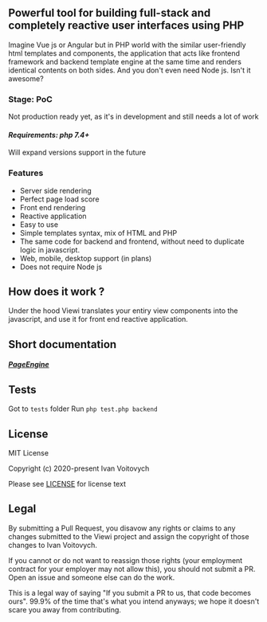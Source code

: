 ## Powerful tool for building full-stack and completely reactive user interfaces using PHP

Imagine Vue js or Angular but in PHP world with the similar user-friendly html templates and components, the application that acts like frontend framework and backend template engine at the same time and renders identical contents on both sides. And you don't even need Node js. Isn't it awesome?

### Stage: PoC

Not production ready yet, as it's in development and still needs a lot of work

#### *Requirements: php 7.4+*

Will expand versions support in the future

### Features
- Server side rendering
- Perfect page load score
- Front end rendering
- Reactive application
- Easy to use
- Simple templates syntax, mix of HTML and PHP
- The same code for backend and frontend, without need to duplicate logic in javascript.
- Web, mobile, desktop support (in plans)
- Does not require Node js

## How does it work ?

Under the hood Viewi translates your entiry view components into the javascript, and use it for front end reactive application.

## Short documentation

##### [PageEngine](/doc/PageEngine.md)

## Tests

Got to `tests` folder
Run `php test.php backend`


License
--------

MIT License

Copyright (c) 2020-present Ivan Voitovych

Please see [LICENSE](/LICENSE) for license text


Legal
------

By submitting a Pull Request, you disavow any rights or claims to any changes submitted to the Viewi project and assign the copyright of those changes to Ivan Voitovych.

If you cannot or do not want to reassign those rights (your employment contract for your employer may not allow this), you should not submit a PR. Open an issue and someone else can do the work.

This is a legal way of saying "If you submit a PR to us, that code becomes ours". 99.9% of the time that's what you intend anyways; we hope it doesn't scare you away from contributing.
